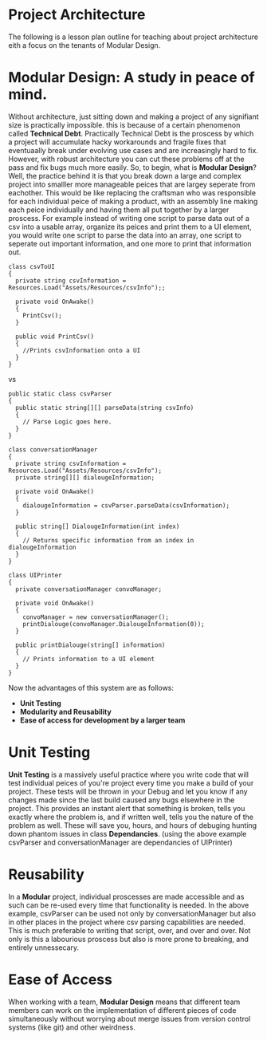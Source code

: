 # Project Architecture

The following is a lesson plan outline for teaching about project architecture eith a focus on the tenants of Modular Design.

# Modular Design: A study in peace of mind.

Without architecture, just sitting down and making a project of any signifiant size is practically impossible. this is because of a certain phenomenon called **Technical Debt**. Practically Technical Debt is the proscess by which a project will accumulate hacky workarounds and fragile fixes that eventuaally break under evolving use cases and are increasingly hard to fix. However, with robust architecture you can cut these problems off at the pass and fix bugs much more easily.
  So, to begin, what is **Modular Design**? Well, the practice behind it is that you break down a large and complex project into smalller more manageable peices that are largey seperate from eachother. This would be like replacing the craftsman who was responsible for each individual peice of making a product, with an assembly line making each peice individually and having them all put together by a larger proscess. For example instead of writing one script to parse data out of a csv into a usable array, organize its peices and print them to a UI element, you would write one script to parse the data into an array, one script to seperate out important information, and one more to print that information out. 
```
class csvToUI
{
  private string csvInformation = Resources.Load("Assets/Resources/csvInfo");;
  
  private void OnAwake()
  {
    PrintCsv();
  }
  
  public void PrintCsv()
  {
    //Prints csvInformation onto a UI
  }
}
```

vs

```
public static class csvParser
{
  public static string[][] parseData(string csvInfo)
  {
    // Parse Logic goes here.
  }
}

class conversationManager
{
  private string csvInformation = Resources.Load("Assets/Resources/csvInfo");
  private string[][] dialougeInformation;
  
  private void OnAwake()
  {
    dialougeInformation = csvParser.parseData(csvInformation);
  }
  
  public string[] DialougeInformation(int index)
  {
    // Returns specific information from an index in dialougeInformation
  }
}

class UIPrinter
{
  private conversationManager convoManager;

  private void OnAwake()
  {
    convoManager = new conversationManager();
    printDialouge(convoManager.DialougeInformation(0));
  }
  
  public printDialouge(string[] information)
  {
    // Prints information to a UI element
  }
}
```
  Now the advantages of this system are as follows:
  
  - **Unit Testing**
  - **Modularity and Reusability**
  - **Ease of access for development by a larger team**

# Unit Testing

  **Unit Testing** is a massively useful practice where you write code that will test individual peices of you're project every time you make a build of your project. These tests will be thrown in your Debug and let you know if any changes made since the last build caused any bugs elsewhere in the project. This provides an instant alert that something is broken, tells you exactly where the problem is, and if written well, tells you the nature of the problem as well. These will save you, hours, and hours of debuging hunting down phantom issues in class **Dependancies**. (using the above example csvParser and conversationManager are dependancies of UIPrinter) 

# Reusability

  In a **Modular** project, individual proscesses are made accessible and as such can be re-used every time that functionality is needed. In the above example, csvParser can be used not only by conversationManager but also in other places in the project where csv parsing capabilities are needed. This is much preferable to writing that script, over, and over and over. Not only is this a labourious proscess but also is more prone to breaking, and entirely unnessecary.

# Ease of Access

  When working with a team, **Modular Design** means that different team members can work on the implementation of different pieces of code simultaneously without worrying about merge issues from version control systems (like git) and other weirdness.
